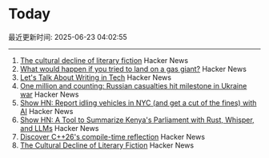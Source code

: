 # Today

最近更新时间: 2025-06-23 04:02:55

--- 
1. [The cultural decline of literary fiction](https://oyyy.substack.com/p/the-cultural-decline-of-literary) Hacker News
2. [What would happen if you tried to land on a gas giant?](https://www.popsci.com/science/can-we-land-on-jupiter-saturn/) Hacker News
3. [Let's Talk About Writing in Tech](https://www.gmoniava.com/blog/lets-talk-about-writing-in-tech) Hacker News
4. [One million and counting: Russian casualties hit milestone in Ukraine war](https://www.theguardian.com/world/ng-interactive/2025/jun/22/one-million-and-counting-russian-casualties-hit-milestone-in-ukraine-war) Hacker News
5. [Show HN: Report idling vehicles in NYC (and get a cut of the fines) with AI](https://apps.apple.com/us/app/idle-reporter-for-nyc-dep/id6747315971) Hacker News
6. [Show HN: A Tool to Summarize Kenya's Parliament with Rust, Whisper, and LLMs](https://github.com/c12i/bunge-bits) Hacker News
7. [Discover C++26's compile-time reflection](https://lemire.me/blog/2025/06/22/c26-will-include-compile-time-reflection-why-should-you-care/) Hacker News
8. [The Cultural Decline of Literary Fiction](https://oyyy.substack.com/p/the-cultural-decline-of-literary) Hacker News
